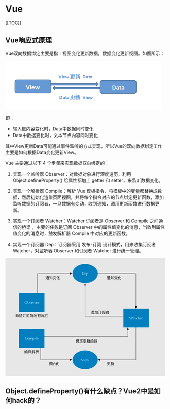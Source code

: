 # Vue

[[TOC]]

## Vue响应式原理

Vue双向数据绑定主要是指：视图变化更新数据，数据变化更新视图。如图所示：

![](./images/view-data.png)

即：

* 输入框内容变化时，Data中数据同时变化
* Data中数据变化时，文本节点内容同时变化

其中View更新Data可能通过事件监听的方式实现，所以Vue的双向数据绑定工作主要是如何根据Data变化更新View。

Vue 主要通过以下 4 个步骤来实现数据双向绑定的：

1. 实现一个监听器 Observer：对数据对象进行深度遍历，利用 Object.defineProperty() 给属性都加上 getter 和 setter，来监听数据变化。

2. 实现一个解析器 Compile：解析 Vue 模板指令，将模板中的变量都替换成数据，然后初始化渲染页面视图，并将每个指令对应的节点绑定更新函数，添加监听数据的订阅者，一旦数据有变动，收到通知，调用更新函数进行数据更新。

3. 实现一个订阅者 Watcher：Watcher 订阅者是 Observer 和 Compile 之间通信的桥梁 ，主要的任务是订阅 Observer 中的属性值变化的消息，当收到属性值变化的消息时，触发解析器 Compile 中对应的更新函数。

4. 实现一个订阅器 Dep：订阅器采用 发布-订阅 设计模式，用来收集订阅者 Watcher，对监听器 Observer 和订阅者 Watcher 进行统一管理。

![vue-two-way-data-binding](./images/vue-two-way-data-binding.png)



## Object.defineProperty()有什么缺点？Vue2中是如何hack的？


